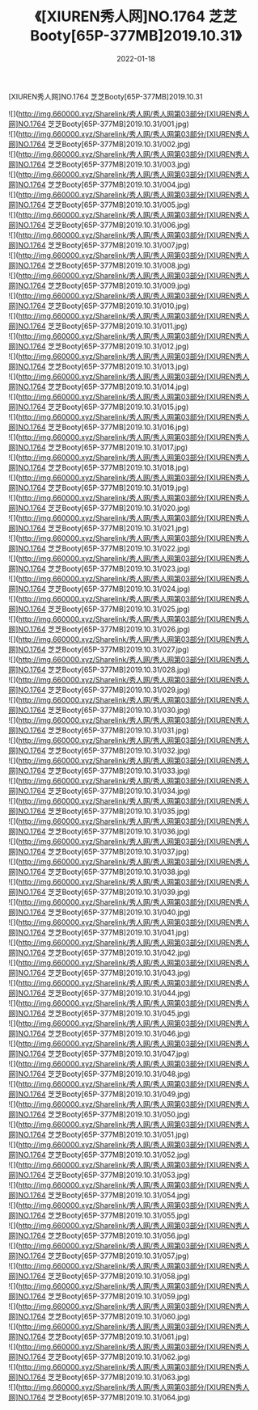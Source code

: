 ﻿---
layout: post
title:  《[XIUREN秀人网]NO.1764 芝芝Booty[65P-377MB]2019.10.31》
date:   2022-01-18
img: http://img.660000.xyz/Sharelink/秀人网/秀人网第03部分/[XIUREN秀人网]NO.1764 芝芝Booty[65P-377MB]2019.10.31/000.jpg
categories: [美女, 清纯, 唯美]
---

[XIUREN秀人网]NO.1764 芝芝Booty[65P-377MB]2019.10.31

 ![](http://img.660000.xyz/Sharelink/秀人网/秀人网第03部分/[XIUREN秀人网]NO.1764 芝芝Booty[65P-377MB]2019.10.31/001.jpg) <br>![](http://img.660000.xyz/Sharelink/秀人网/秀人网第03部分/[XIUREN秀人网]NO.1764 芝芝Booty[65P-377MB]2019.10.31/002.jpg) <br>![](http://img.660000.xyz/Sharelink/秀人网/秀人网第03部分/[XIUREN秀人网]NO.1764 芝芝Booty[65P-377MB]2019.10.31/003.jpg) <br>![](http://img.660000.xyz/Sharelink/秀人网/秀人网第03部分/[XIUREN秀人网]NO.1764 芝芝Booty[65P-377MB]2019.10.31/004.jpg) <br>![](http://img.660000.xyz/Sharelink/秀人网/秀人网第03部分/[XIUREN秀人网]NO.1764 芝芝Booty[65P-377MB]2019.10.31/005.jpg) <br>![](http://img.660000.xyz/Sharelink/秀人网/秀人网第03部分/[XIUREN秀人网]NO.1764 芝芝Booty[65P-377MB]2019.10.31/006.jpg) <br>![](http://img.660000.xyz/Sharelink/秀人网/秀人网第03部分/[XIUREN秀人网]NO.1764 芝芝Booty[65P-377MB]2019.10.31/007.jpg) <br>![](http://img.660000.xyz/Sharelink/秀人网/秀人网第03部分/[XIUREN秀人网]NO.1764 芝芝Booty[65P-377MB]2019.10.31/008.jpg) <br>![](http://img.660000.xyz/Sharelink/秀人网/秀人网第03部分/[XIUREN秀人网]NO.1764 芝芝Booty[65P-377MB]2019.10.31/009.jpg) <br>![](http://img.660000.xyz/Sharelink/秀人网/秀人网第03部分/[XIUREN秀人网]NO.1764 芝芝Booty[65P-377MB]2019.10.31/010.jpg) <br>![](http://img.660000.xyz/Sharelink/秀人网/秀人网第03部分/[XIUREN秀人网]NO.1764 芝芝Booty[65P-377MB]2019.10.31/011.jpg) <br>![](http://img.660000.xyz/Sharelink/秀人网/秀人网第03部分/[XIUREN秀人网]NO.1764 芝芝Booty[65P-377MB]2019.10.31/012.jpg) <br>![](http://img.660000.xyz/Sharelink/秀人网/秀人网第03部分/[XIUREN秀人网]NO.1764 芝芝Booty[65P-377MB]2019.10.31/013.jpg) <br>![](http://img.660000.xyz/Sharelink/秀人网/秀人网第03部分/[XIUREN秀人网]NO.1764 芝芝Booty[65P-377MB]2019.10.31/014.jpg) <br>![](http://img.660000.xyz/Sharelink/秀人网/秀人网第03部分/[XIUREN秀人网]NO.1764 芝芝Booty[65P-377MB]2019.10.31/015.jpg) <br>![](http://img.660000.xyz/Sharelink/秀人网/秀人网第03部分/[XIUREN秀人网]NO.1764 芝芝Booty[65P-377MB]2019.10.31/016.jpg) <br>![](http://img.660000.xyz/Sharelink/秀人网/秀人网第03部分/[XIUREN秀人网]NO.1764 芝芝Booty[65P-377MB]2019.10.31/017.jpg) <br>![](http://img.660000.xyz/Sharelink/秀人网/秀人网第03部分/[XIUREN秀人网]NO.1764 芝芝Booty[65P-377MB]2019.10.31/018.jpg) <br>![](http://img.660000.xyz/Sharelink/秀人网/秀人网第03部分/[XIUREN秀人网]NO.1764 芝芝Booty[65P-377MB]2019.10.31/019.jpg) <br>![](http://img.660000.xyz/Sharelink/秀人网/秀人网第03部分/[XIUREN秀人网]NO.1764 芝芝Booty[65P-377MB]2019.10.31/020.jpg) <br>![](http://img.660000.xyz/Sharelink/秀人网/秀人网第03部分/[XIUREN秀人网]NO.1764 芝芝Booty[65P-377MB]2019.10.31/021.jpg) <br>![](http://img.660000.xyz/Sharelink/秀人网/秀人网第03部分/[XIUREN秀人网]NO.1764 芝芝Booty[65P-377MB]2019.10.31/022.jpg) <br>![](http://img.660000.xyz/Sharelink/秀人网/秀人网第03部分/[XIUREN秀人网]NO.1764 芝芝Booty[65P-377MB]2019.10.31/023.jpg) <br>![](http://img.660000.xyz/Sharelink/秀人网/秀人网第03部分/[XIUREN秀人网]NO.1764 芝芝Booty[65P-377MB]2019.10.31/024.jpg) <br>![](http://img.660000.xyz/Sharelink/秀人网/秀人网第03部分/[XIUREN秀人网]NO.1764 芝芝Booty[65P-377MB]2019.10.31/025.jpg) <br>![](http://img.660000.xyz/Sharelink/秀人网/秀人网第03部分/[XIUREN秀人网]NO.1764 芝芝Booty[65P-377MB]2019.10.31/026.jpg) <br>![](http://img.660000.xyz/Sharelink/秀人网/秀人网第03部分/[XIUREN秀人网]NO.1764 芝芝Booty[65P-377MB]2019.10.31/027.jpg) <br>![](http://img.660000.xyz/Sharelink/秀人网/秀人网第03部分/[XIUREN秀人网]NO.1764 芝芝Booty[65P-377MB]2019.10.31/028.jpg) <br>![](http://img.660000.xyz/Sharelink/秀人网/秀人网第03部分/[XIUREN秀人网]NO.1764 芝芝Booty[65P-377MB]2019.10.31/029.jpg) <br>![](http://img.660000.xyz/Sharelink/秀人网/秀人网第03部分/[XIUREN秀人网]NO.1764 芝芝Booty[65P-377MB]2019.10.31/030.jpg) <br>![](http://img.660000.xyz/Sharelink/秀人网/秀人网第03部分/[XIUREN秀人网]NO.1764 芝芝Booty[65P-377MB]2019.10.31/031.jpg) <br>![](http://img.660000.xyz/Sharelink/秀人网/秀人网第03部分/[XIUREN秀人网]NO.1764 芝芝Booty[65P-377MB]2019.10.31/032.jpg) <br>![](http://img.660000.xyz/Sharelink/秀人网/秀人网第03部分/[XIUREN秀人网]NO.1764 芝芝Booty[65P-377MB]2019.10.31/033.jpg) <br>![](http://img.660000.xyz/Sharelink/秀人网/秀人网第03部分/[XIUREN秀人网]NO.1764 芝芝Booty[65P-377MB]2019.10.31/034.jpg) <br>![](http://img.660000.xyz/Sharelink/秀人网/秀人网第03部分/[XIUREN秀人网]NO.1764 芝芝Booty[65P-377MB]2019.10.31/035.jpg) <br>![](http://img.660000.xyz/Sharelink/秀人网/秀人网第03部分/[XIUREN秀人网]NO.1764 芝芝Booty[65P-377MB]2019.10.31/036.jpg) <br>![](http://img.660000.xyz/Sharelink/秀人网/秀人网第03部分/[XIUREN秀人网]NO.1764 芝芝Booty[65P-377MB]2019.10.31/037.jpg) <br>![](http://img.660000.xyz/Sharelink/秀人网/秀人网第03部分/[XIUREN秀人网]NO.1764 芝芝Booty[65P-377MB]2019.10.31/038.jpg) <br>![](http://img.660000.xyz/Sharelink/秀人网/秀人网第03部分/[XIUREN秀人网]NO.1764 芝芝Booty[65P-377MB]2019.10.31/039.jpg) <br>![](http://img.660000.xyz/Sharelink/秀人网/秀人网第03部分/[XIUREN秀人网]NO.1764 芝芝Booty[65P-377MB]2019.10.31/040.jpg) <br>![](http://img.660000.xyz/Sharelink/秀人网/秀人网第03部分/[XIUREN秀人网]NO.1764 芝芝Booty[65P-377MB]2019.10.31/041.jpg) <br>![](http://img.660000.xyz/Sharelink/秀人网/秀人网第03部分/[XIUREN秀人网]NO.1764 芝芝Booty[65P-377MB]2019.10.31/042.jpg) <br>![](http://img.660000.xyz/Sharelink/秀人网/秀人网第03部分/[XIUREN秀人网]NO.1764 芝芝Booty[65P-377MB]2019.10.31/043.jpg) <br>![](http://img.660000.xyz/Sharelink/秀人网/秀人网第03部分/[XIUREN秀人网]NO.1764 芝芝Booty[65P-377MB]2019.10.31/044.jpg) <br>![](http://img.660000.xyz/Sharelink/秀人网/秀人网第03部分/[XIUREN秀人网]NO.1764 芝芝Booty[65P-377MB]2019.10.31/045.jpg) <br>![](http://img.660000.xyz/Sharelink/秀人网/秀人网第03部分/[XIUREN秀人网]NO.1764 芝芝Booty[65P-377MB]2019.10.31/046.jpg) <br>![](http://img.660000.xyz/Sharelink/秀人网/秀人网第03部分/[XIUREN秀人网]NO.1764 芝芝Booty[65P-377MB]2019.10.31/047.jpg) <br>![](http://img.660000.xyz/Sharelink/秀人网/秀人网第03部分/[XIUREN秀人网]NO.1764 芝芝Booty[65P-377MB]2019.10.31/048.jpg) <br>![](http://img.660000.xyz/Sharelink/秀人网/秀人网第03部分/[XIUREN秀人网]NO.1764 芝芝Booty[65P-377MB]2019.10.31/049.jpg) <br>![](http://img.660000.xyz/Sharelink/秀人网/秀人网第03部分/[XIUREN秀人网]NO.1764 芝芝Booty[65P-377MB]2019.10.31/050.jpg) <br>![](http://img.660000.xyz/Sharelink/秀人网/秀人网第03部分/[XIUREN秀人网]NO.1764 芝芝Booty[65P-377MB]2019.10.31/051.jpg) <br>![](http://img.660000.xyz/Sharelink/秀人网/秀人网第03部分/[XIUREN秀人网]NO.1764 芝芝Booty[65P-377MB]2019.10.31/052.jpg) <br>![](http://img.660000.xyz/Sharelink/秀人网/秀人网第03部分/[XIUREN秀人网]NO.1764 芝芝Booty[65P-377MB]2019.10.31/053.jpg) <br>![](http://img.660000.xyz/Sharelink/秀人网/秀人网第03部分/[XIUREN秀人网]NO.1764 芝芝Booty[65P-377MB]2019.10.31/054.jpg) <br>![](http://img.660000.xyz/Sharelink/秀人网/秀人网第03部分/[XIUREN秀人网]NO.1764 芝芝Booty[65P-377MB]2019.10.31/055.jpg) <br>![](http://img.660000.xyz/Sharelink/秀人网/秀人网第03部分/[XIUREN秀人网]NO.1764 芝芝Booty[65P-377MB]2019.10.31/056.jpg) <br>![](http://img.660000.xyz/Sharelink/秀人网/秀人网第03部分/[XIUREN秀人网]NO.1764 芝芝Booty[65P-377MB]2019.10.31/057.jpg) <br>![](http://img.660000.xyz/Sharelink/秀人网/秀人网第03部分/[XIUREN秀人网]NO.1764 芝芝Booty[65P-377MB]2019.10.31/058.jpg) <br>![](http://img.660000.xyz/Sharelink/秀人网/秀人网第03部分/[XIUREN秀人网]NO.1764 芝芝Booty[65P-377MB]2019.10.31/059.jpg) <br>![](http://img.660000.xyz/Sharelink/秀人网/秀人网第03部分/[XIUREN秀人网]NO.1764 芝芝Booty[65P-377MB]2019.10.31/060.jpg) <br>![](http://img.660000.xyz/Sharelink/秀人网/秀人网第03部分/[XIUREN秀人网]NO.1764 芝芝Booty[65P-377MB]2019.10.31/061.jpg) <br>![](http://img.660000.xyz/Sharelink/秀人网/秀人网第03部分/[XIUREN秀人网]NO.1764 芝芝Booty[65P-377MB]2019.10.31/062.jpg) <br>![](http://img.660000.xyz/Sharelink/秀人网/秀人网第03部分/[XIUREN秀人网]NO.1764 芝芝Booty[65P-377MB]2019.10.31/063.jpg) <br>![](http://img.660000.xyz/Sharelink/秀人网/秀人网第03部分/[XIUREN秀人网]NO.1764 芝芝Booty[65P-377MB]2019.10.31/064.jpg) <br>